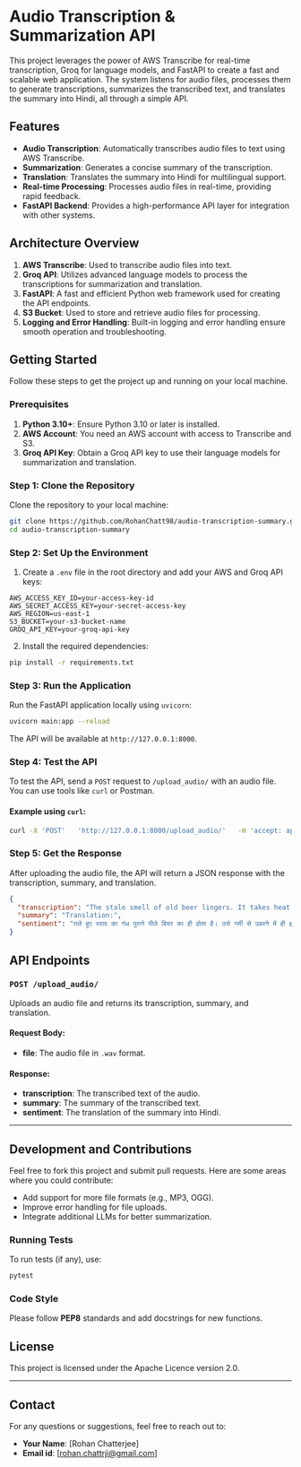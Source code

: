 
# Audio Transcription & Summarization API

This project leverages the power of AWS Transcribe for real-time transcription, Groq for language models, and FastAPI to create a fast and scalable web application. The system listens for audio files, processes them to generate transcriptions, summarizes the transcribed text, and translates the summary into Hindi, all through a simple API.

## Features

- **Audio Transcription**: Automatically transcribes audio files to text using AWS Transcribe.
- **Summarization**: Generates a concise summary of the transcription.
- **Translation**: Translates the summary into Hindi for multilingual support.
- **Real-time Processing**: Processes audio files in real-time, providing rapid feedback.
- **FastAPI Backend**: Provides a high-performance API layer for integration with other systems.

## Architecture Overview

1. **AWS Transcribe**: Used to transcribe audio files into text.
2. **Groq API**: Utilizes advanced language models to process the transcriptions for summarization and translation.
3. **FastAPI**: A fast and efficient Python web framework used for creating the API endpoints.
4. **S3 Bucket**: Used to store and retrieve audio files for processing.
5. **Logging and Error Handling**: Built-in logging and error handling ensure smooth operation and troubleshooting.

## Getting Started

Follow these steps to get the project up and running on your local machine.

### Prerequisites

1. **Python 3.10+**: Ensure Python 3.10 or later is installed.
2. **AWS Account**: You need an AWS account with access to Transcribe and S3.
3. **Groq API Key**: Obtain a Groq API key to use their language models for summarization and translation.

### Step 1: Clone the Repository

Clone the repository to your local machine:

```bash
git clone https://github.com/RohanChatt98/audio-transcription-summary.git
cd audio-transcription-summary
```

### Step 2: Set Up the Environment

1. Create a `.env` file in the root directory and add your AWS and Groq API keys:

```
AWS_ACCESS_KEY_ID=your-access-key-id
AWS_SECRET_ACCESS_KEY=your-secret-access-key
AWS_REGION=us-east-1
S3_BUCKET=your-s3-bucket-name
GROQ_API_KEY=your-groq-api-key
```

2. Install the required dependencies:

```bash
pip install -r requirements.txt
```

### Step 3: Run the Application

Run the FastAPI application locally using `uvicorn`:

```bash
uvicorn main:app --reload
```

The API will be available at `http://127.0.0.1:8000`.

### Step 4: Test the API

To test the API, send a `POST` request to `/upload_audio/` with an audio file. You can use tools like `curl` or Postman.

#### Example using `curl`:

```bash
curl -X 'POST'   'http://127.0.0.1:8000/upload_audio/'   -H 'accept: application/json'   -H 'Content-Type: multipart/form-data'   -F 'file=@path_to_audio_file.wav;type=audio/wav'
```

### Step 5: Get the Response

After uploading the audio file, the API will return a JSON response with the transcription, summary, and translation.

```json
{
  "transcription": "The stale smell of old beer lingers. It takes heat to bring out the odor. A cold dip restores health and zest. A salt pickle tastes fine with ham. Tacos al pastor are my favorite. A zestful food is the hot cross bun.",
  "summary": "Translation:",
  "sentiment": "तले हुए स्वाद का गंध पुराने पीले बियर का ही होता है। उसे गर्मी से उबरने में ही इसका स्वाद आता है। ठंडी डीप से स्वास्थ्य और जोश को रोका जा सकता है। स्वादिष्ट नमक की टमाटर अच्छा है हाम से। टैकोस अल पास्तोर मेरे पसंदीदा हैं। एक ताज़ा खाना होट क्रॉस बन बहुत स्वादिष्ट है।"
}
```

## API Endpoints

### `POST /upload_audio/`

Uploads an audio file and returns its transcription, summary, and translation.

#### Request Body:
- **file**: The audio file in `.wav` format.

#### Response:
- **transcription**: The transcribed text of the audio.
- **summary**: The summary of the transcribed text.
- **sentiment**: The translation of the summary into Hindi.

---

## Development and Contributions

Feel free to fork this project and submit pull requests. Here are some areas where you could contribute:

- Add support for more file formats (e.g., MP3, OGG).
- Improve error handling for file uploads.
- Integrate additional LLMs for better summarization.

### Running Tests

To run tests (if any), use:

```bash
pytest
```

### Code Style

Please follow **PEP8** standards and add docstrings for new functions.

## License

This project is licensed under the Apache Licence version 2.0.

---

## Contact

For any questions or suggestions, feel free to reach out to:

- **Your Name**: [Rohan Chatterjee]
- **Email id**: [rohan.chattrji@gmail.com]
